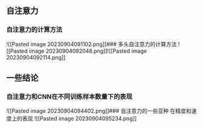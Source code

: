 ## 自注意力
### 自注意力的计算方法

![[Pasted image 20230904091102.png]]### 多头自注意力的计算方法
![[Pasted image 20230904092048.png]]![[Pasted image 20230904092114.png]]
## 一些结论
### 自注意力和CNN在不同训练样本数量下的表现
![[Pasted image 20230904094402.png]]### 自注意力的一些亚种 在精度和速度上的表现
![[Pasted image 20230904095234.png]]